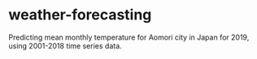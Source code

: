 # weather-forecasting
Predicting mean monthly temperature for Aomori city in Japan for 2019, using 2001-2018 time series data.
